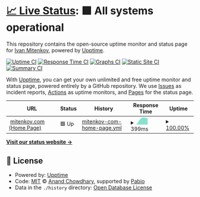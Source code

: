 # [📈 Live Status](https://status.mitenkov.com): <!--live status--> **🟩 All systems operational**

This repository contains the open-source uptime monitor and status page for [Ivan Mitenkov](https://mitenkov.com), powered by [Upptime](https://github.com/upptime/upptime).

[![Uptime CI](https://github.com/MitenkovIvan/upptime/workflows/Uptime%20CI/badge.svg)](https://github.com/MitenkovIvan/upptime/actions?query=workflow%3A%22Uptime+CI%22)
[![Response Time CI](https://github.com/MitenkovIvan/upptime/workflows/Response%20Time%20CI/badge.svg)](https://github.com/MitenkovIvan/upptime/actions?query=workflow%3A%22Response+Time+CI%22)
[![Graphs CI](https://github.com/MitenkovIvan/upptime/workflows/Graphs%20CI/badge.svg)](https://github.com/MitenkovIvan/upptime/actions?query=workflow%3A%22Graphs+CI%22)
[![Static Site CI](https://github.com/MitenkovIvan/upptime/workflows/Static%20Site%20CI/badge.svg)](https://github.com/MitenkovIvan/upptime/actions?query=workflow%3A%22Static+Site+CI%22)
[![Summary CI](https://github.com/MitenkovIvan/upptime/workflows/Summary%20CI/badge.svg)](https://github.com/MitenkovIvan/upptime/actions?query=workflow%3A%22Summary+CI%22)

With [Upptime](https://upptime.js.org), you can get your own unlimited and free uptime monitor and status page, powered entirely by a GitHub repository. We use [Issues](https://github.com/MitenkovIvan/upptime/issues) as incident reports, [Actions](https://github.com/MitenkovIvan/upptime/actions) as uptime monitors, and [Pages](https://status.mitenkov.com) for the status page.

<!--start: status pages-->
<!-- This summary is generated by Upptime (https://github.com/upptime/upptime) -->
<!-- Do not edit this manually, your changes will be overwritten -->
<!-- prettier-ignore -->
| URL | Status | History | Response Time | Uptime |
| --- | ------ | ------- | ------------- | ------ |
| <img alt="" src="https://icons.duckduckgo.com/ip3/mitenkov.com.ico" height="13"> [mitenkov.com (Home Page)](https://mitenkov.com) | 🟩 Up | [mitenkov-com-home-page.yml](https://github.com/MitenkovIvan/upptime/commits/HEAD/history/mitenkov-com-home-page.yml) | <details><summary><img alt="Response time graph" src="./graphs/mitenkov-com-home-page/response-time-week.png" height="20"> 399ms</summary><br><a href="https://status.mitenkov.com/history/mitenkov-com-home-page"><img alt="Response time 399" src="https://img.shields.io/endpoint?url=https%3A%2F%2Fraw.githubusercontent.com%2FMitenkovIvan%2Fupptime%2FHEAD%2Fapi%2Fmitenkov-com-home-page%2Fresponse-time.json"></a><br><a href="https://status.mitenkov.com/history/mitenkov-com-home-page"><img alt="24-hour response time 488" src="https://img.shields.io/endpoint?url=https%3A%2F%2Fraw.githubusercontent.com%2FMitenkovIvan%2Fupptime%2FHEAD%2Fapi%2Fmitenkov-com-home-page%2Fresponse-time-day.json"></a><br><a href="https://status.mitenkov.com/history/mitenkov-com-home-page"><img alt="7-day response time 399" src="https://img.shields.io/endpoint?url=https%3A%2F%2Fraw.githubusercontent.com%2FMitenkovIvan%2Fupptime%2FHEAD%2Fapi%2Fmitenkov-com-home-page%2Fresponse-time-week.json"></a><br><a href="https://status.mitenkov.com/history/mitenkov-com-home-page"><img alt="30-day response time 399" src="https://img.shields.io/endpoint?url=https%3A%2F%2Fraw.githubusercontent.com%2FMitenkovIvan%2Fupptime%2FHEAD%2Fapi%2Fmitenkov-com-home-page%2Fresponse-time-month.json"></a><br><a href="https://status.mitenkov.com/history/mitenkov-com-home-page"><img alt="1-year response time 399" src="https://img.shields.io/endpoint?url=https%3A%2F%2Fraw.githubusercontent.com%2FMitenkovIvan%2Fupptime%2FHEAD%2Fapi%2Fmitenkov-com-home-page%2Fresponse-time-year.json"></a></details> | <details><summary><a href="https://status.mitenkov.com/history/mitenkov-com-home-page">100.00%</a></summary><a href="https://status.mitenkov.com/history/mitenkov-com-home-page"><img alt="All-time uptime 100.00%" src="https://img.shields.io/endpoint?url=https%3A%2F%2Fraw.githubusercontent.com%2FMitenkovIvan%2Fupptime%2FHEAD%2Fapi%2Fmitenkov-com-home-page%2Fuptime.json"></a><br><a href="https://status.mitenkov.com/history/mitenkov-com-home-page"><img alt="24-hour uptime 100.00%" src="https://img.shields.io/endpoint?url=https%3A%2F%2Fraw.githubusercontent.com%2FMitenkovIvan%2Fupptime%2FHEAD%2Fapi%2Fmitenkov-com-home-page%2Fuptime-day.json"></a><br><a href="https://status.mitenkov.com/history/mitenkov-com-home-page"><img alt="7-day uptime 100.00%" src="https://img.shields.io/endpoint?url=https%3A%2F%2Fraw.githubusercontent.com%2FMitenkovIvan%2Fupptime%2FHEAD%2Fapi%2Fmitenkov-com-home-page%2Fuptime-week.json"></a><br><a href="https://status.mitenkov.com/history/mitenkov-com-home-page"><img alt="30-day uptime 100.00%" src="https://img.shields.io/endpoint?url=https%3A%2F%2Fraw.githubusercontent.com%2FMitenkovIvan%2Fupptime%2FHEAD%2Fapi%2Fmitenkov-com-home-page%2Fuptime-month.json"></a><br><a href="https://status.mitenkov.com/history/mitenkov-com-home-page"><img alt="1-year uptime 100.00%" src="https://img.shields.io/endpoint?url=https%3A%2F%2Fraw.githubusercontent.com%2FMitenkovIvan%2Fupptime%2FHEAD%2Fapi%2Fmitenkov-com-home-page%2Fuptime-year.json"></a></details>

<!--end: status pages-->

[**Visit our status website →**](https://status.mitenkov.com)

## 📄 License

- Powered by: [Upptime](https://github.com/upptime/upptime)
- Code: [MIT](./LICENSE) © [Anand Chowdhary](https://anandchowdhary.com), supported by [Pabio](https://pabio.com)
- Data in the `./history` directory: [Open Database License](https://opendatacommons.org/licenses/odbl/1-0/)
